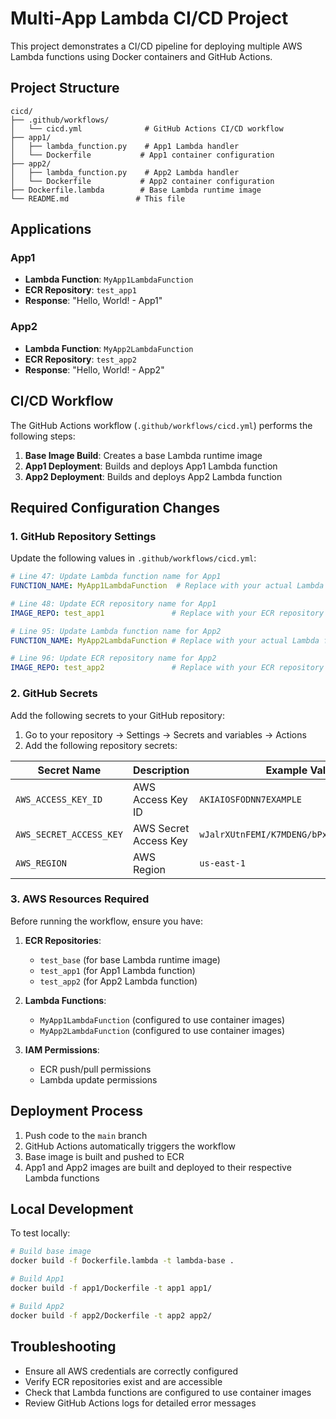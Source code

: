# Multi-App Lambda CI/CD Project

This project demonstrates a CI/CD pipeline for deploying multiple AWS Lambda functions using Docker containers and GitHub Actions.

## Project Structure

```
cicd/
├── .github/workflows/
│   └── cicd.yml              # GitHub Actions CI/CD workflow
├── app1/
│   ├── lambda_function.py    # App1 Lambda handler
│   └── Dockerfile           # App1 container configuration
├── app2/
│   ├── lambda_function.py    # App2 Lambda handler
│   └── Dockerfile           # App2 container configuration
├── Dockerfile.lambda        # Base Lambda runtime image
└── README.md               # This file
```

## Applications

### App1
- **Lambda Function**: `MyApp1LambdaFunction`
- **ECR Repository**: `test_app1`
- **Response**: "Hello, World! - App1"

### App2
- **Lambda Function**: `MyApp2LambdaFunction`
- **ECR Repository**: `test_app2`
- **Response**: "Hello, World! - App2"

## CI/CD Workflow

The GitHub Actions workflow (`.github/workflows/cicd.yml`) performs the following steps:

1. **Base Image Build**: Creates a base Lambda runtime image
2. **App1 Deployment**: Builds and deploys App1 Lambda function
3. **App2 Deployment**: Builds and deploys App2 Lambda function

## Required Configuration Changes

### 1. GitHub Repository Settings

Update the following values in `.github/workflows/cicd.yml`:

```yaml
# Line 47: Update Lambda function name for App1
FUNCTION_NAME: MyApp1LambdaFunction  # Replace with your actual Lambda function name

# Line 48: Update ECR repository name for App1
IMAGE_REPO: test_app1               # Replace with your ECR repository name

# Line 95: Update Lambda function name for App2
FUNCTION_NAME: MyApp2LambdaFunction # Replace with your actual Lambda function name

# Line 96: Update ECR repository name for App2
IMAGE_REPO: test_app2               # Replace with your ECR repository name
```

### 2. GitHub Secrets

Add the following secrets to your GitHub repository:

1. Go to your repository → Settings → Secrets and variables → Actions
2. Add the following repository secrets:

| Secret Name | Description | Example Value |
|-------------|-------------|---------------|
| `AWS_ACCESS_KEY_ID` | AWS Access Key ID | `AKIAIOSFODNN7EXAMPLE` |
| `AWS_SECRET_ACCESS_KEY` | AWS Secret Access Key | `wJalrXUtnFEMI/K7MDENG/bPxRfiCYEXAMPLEKEY` |
| `AWS_REGION` | AWS Region | `us-east-1` |

### 3. AWS Resources Required

Before running the workflow, ensure you have:

1. **ECR Repositories**:
   - `test_base` (for base Lambda runtime image)
   - `test_app1` (for App1 Lambda function)
   - `test_app2` (for App2 Lambda function)

2. **Lambda Functions**:
   - `MyApp1LambdaFunction` (configured to use container images)
   - `MyApp2LambdaFunction` (configured to use container images)

3. **IAM Permissions**:
   - ECR push/pull permissions
   - Lambda update permissions

## Deployment Process

1. Push code to the `main` branch
2. GitHub Actions automatically triggers the workflow
3. Base image is built and pushed to ECR
4. App1 and App2 images are built and deployed to their respective Lambda functions

## Local Development

To test locally:

```bash
# Build base image
docker build -f Dockerfile.lambda -t lambda-base .

# Build App1
docker build -f app1/Dockerfile -t app1 app1/

# Build App2
docker build -f app2/Dockerfile -t app2 app2/
```

## Troubleshooting

- Ensure all AWS credentials are correctly configured
- Verify ECR repositories exist and are accessible
- Check that Lambda functions are configured to use container images
- Review GitHub Actions logs for detailed error messages 
